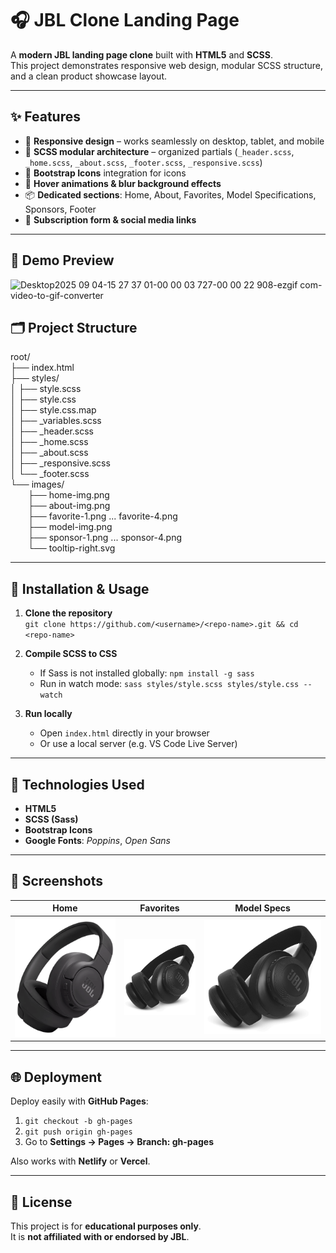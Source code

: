 # 🎧 JBL Clone Landing Page

A **modern JBL landing page clone** built with **HTML5** and **SCSS**.  
This project demonstrates responsive web design, modular SCSS structure, and a clean product showcase layout.

---

## ✨ Features

- 🎨 **Responsive design** – works seamlessly on desktop, tablet, and mobile  
- 🧩 **SCSS modular architecture** – organized partials (`_header.scss`, `_home.scss`, `_about.scss`, `_footer.scss`, `_responsive.scss`)  
- 🔗 **Bootstrap Icons** integration for icons  
- 🌈 **Hover animations & blur background effects**  
- 📦 **Dedicated sections**: Home, About, Favorites, Model Specifications, Sponsors, Footer  
- 📩 **Subscription form & social media links**  

---

## 📸 Demo Preview

![Desktop2025 09 04-15 27 37 01-00 00 03 727-00 00 22 908-ezgif com-video-to-gif-converter](https://github.com/user-attachments/assets/c8910ca2-326a-49cb-b35f-4b61d28cc25d)


## 🗂️ Project Structure

root/  
├── index.html  
├── styles/  
│   ├── style.scss  
│   ├── style.css  
│   ├── style.css.map  
│   ├── _variables.scss  
│   ├── _header.scss  
│   ├── _home.scss  
│   ├── _about.scss  
│   ├── _responsive.scss  
│   └── _footer.scss  
└── images/  
  ├── home-img.png  
  ├── about-img.png  
  ├── favorite-1.png ... favorite-4.png  
  ├── model-img.png  
  ├── sponsor-1.png ... sponsor-4.png  
  └── tooltip-right.svg  

---

## 🚀 Installation & Usage

1. **Clone the repository**  
   `git clone https://github.com/<username>/<repo-name>.git && cd <repo-name>`

2. **Compile SCSS to CSS**  
   - If Sass is not installed globally: `npm install -g sass`  
   - Run in watch mode: `sass styles/style.scss styles/style.css --watch`

3. **Run locally**  
   - Open `index.html` directly in your browser  
   - Or use a local server (e.g. VS Code Live Server)

---

## 🔧 Technologies Used

- **HTML5**  
- **SCSS (Sass)**  
- **Bootstrap Icons**  
- **Google Fonts**: *Poppins*, *Open Sans*  

---

## 📸 Screenshots

| Home | Favorites | Model Specs |
|------|-----------|-------------|
| ![Home](./images/home-img.png) | ![Favorite](./images/favorite-1.png) | ![Model](./images/model-img.png) |

---

## 🌐 Deployment

Deploy easily with **GitHub Pages**:  

1. `git checkout -b gh-pages`  
2. `git push origin gh-pages`  
3. Go to **Settings → Pages → Branch: gh-pages**

Also works with **Netlify** or **Vercel**.

---

## 📜 License

This project is for **educational purposes only**.  
It is **not affiliated with or endorsed by JBL**.
